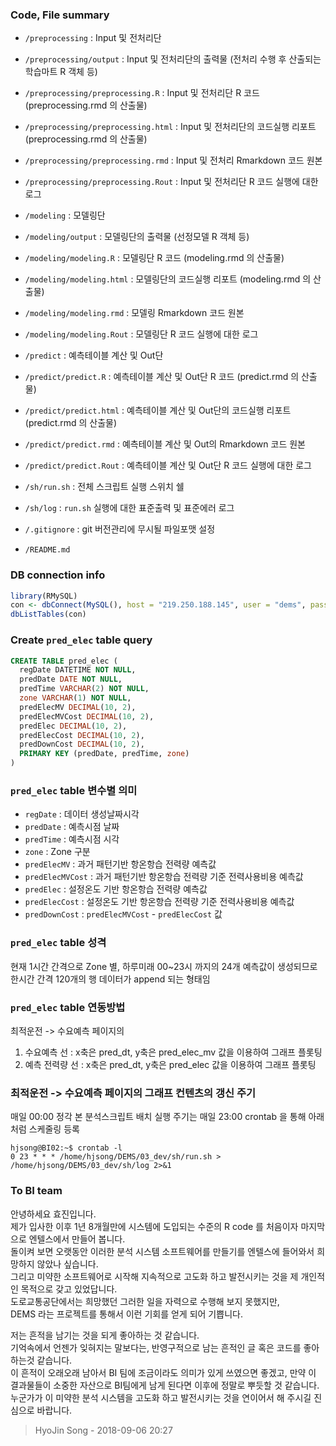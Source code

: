 ### Code, File summary

* `/preprocessing` : Input 및 전처리단
* `/preprocessing/output` : Input 및 전처리단의 출력물 (전처리 수행 후 산출되는 학습마트 R 객체 등)
* `/preprocessing/preprocessing.R` : Input 및 전처리단 R 코드 (preprocessing.rmd 의 산출물)
* `/preprocessing/preprocessing.html` : Input 및 전처리단의 코드실행 리포트 (preprocessing.rmd 의 산출물)
* `/preprocessing/preprocessing.rmd` : Input 및 전처리 Rmarkdown 코드 원본
* `/preprocessing/preprocessing.Rout` : Input 및 전처리단 R 코드 실행에 대한 로그

* `/modeling` : 모델링단
* `/modeling/output` : 모델링단의 출력물 (선정모델 R 객체 등)
* `/modeling/modeling.R` : 모델링단 R 코드 (modeling.rmd 의 산출물)
* `/modeling/modeling.html` : 모델링단의 코드실행 리포트 (modeling.rmd 의 산출물)
* `/modeling/modeling.rmd` : 모델링 Rmarkdown 코드 원본
* `/modeling/modeling.Rout` : 모델링단 R 코드 실행에 대한 로그

* `/predict` : 예측테이블 계산 및 Out단
* `/predict/predict.R` : 예측테이블 계산 및 Out단 R 코드 (predict.rmd 의 산출물)
* `/predict/predict.html` : 예측테이블 계산 및 Out단의 코드실행 리포트 (predict.rmd 의 산출물)
* `/predict/predict.rmd` : 예측테이블 계산 및 Out의 Rmarkdown 코드 원본
* `/predict/predict.Rout` : 예측테이블 계산 및 Out단 R 코드 실행에 대한 로그

* `/sh/run.sh` : 전체 스크립트 실행 스위치 쉘
* `/sh/log` : `run.sh` 실행에 대한 표준출력 및 표준에러 로그

* `/.gitignore` : git 버전관리에 무시될 파일포맷 설정
* `/README.md`

### DB connection info

```r
library(RMySQL)
con <- dbConnect(MySQL(), host = "219.250.188.145", user = "dems", password = "dems123#", dbname = "demsdb")
dbListTables(con)
```

### Create `pred_elec` table query

```sql
CREATE TABLE pred_elec (
  regDate DATETIME NOT NULL,
  predDate DATE NOT NULL,
  predTime VARCHAR(2) NOT NULL,
  zone VARCHAR(1) NOT NULL,
  predElecMV DECIMAL(10, 2),
  predElecMVCost DECIMAL(10, 2),
  predElec DECIMAL(10, 2),
  predElecCost DECIMAL(10, 2),
  predDownCost DECIMAL(10, 2),
  PRIMARY KEY (predDate, predTime, zone)
)
```

### `pred_elec` table 변수별 의미

* `regDate` : 데이터 생성날짜시각
* `predDate` : 예측시점 날짜
* `predTime` : 예측시점 시각
* `zone` : Zone 구분
* `predElecMV` : 과거 패턴기반 항온항습 전력량 예측값
* `predElecMVCost` : 과거 패턴기반 항온항습 전력량 기준 전력사용비용 예측값
* `predElec` : 설정온도 기반 항온항습 전력량 예측값
* `predElecCost` : 설정온도 기반 항온항습 전력량 기준 전력사용비용 예측값
* `predDownCost` : `predElecMVCost` - `predElecCost` 값

### `pred_elec` table 성격

현재 1시간 간격으로 Zone 별, 하루미래 00~23시 까지의 24개 예측값이 생성되므로 한시간 간격 120개의 행 데이터가 append 되는 형태임

### `pred_elec` table 연동방법

최적운전 -> 수요예측 페이지의 

1. 수요예측 선 : x축은 pred_dt, y축은 pred_elec_mv 값을 이용하여 그래프 플롯팅
2. 예측 전력량 선 : x축은 pred_dt, y축은 pred_elec 값을 이용하여 그래프 플롯팅

### 최적운전 -> 수요예측 페이지의 그래프 컨텐츠의 갱신 주기

매일 00:00 정각
본 분석스크립트 배치 실행 주기는 매일 23:00 
crontab 을 통해 아래처럼 스케줄링 등록

```
hjsong@BI02:~$ crontab -l
0 23 * * * /home/hjsong/DEMS/03_dev/sh/run.sh > /home/hjsong/DEMS/03_dev/sh/log 2>&1
```

### To BI team

안녕하세요 효진입니다.  
제가 입사한 이후 1년 8개월만에 시스템에 도입되는 수준의 R code 를 처음이자 마지막으로 엔텔스에서 만들어 봅니다.  
돌이켜 보면 오랫동안 이러한 분석 시스템 소프트웨어를 만들기를 엔텔스에 들어와서 희망하지 않았나 싶습니다.  
그리고 미약한 소프트웨어로 시작해 지속적으로 고도화 하고 발전시키는 것을 제 개인적인 목적으로 갖고 있었답니다.  
도로교통공단에서는 희망했던 그러한 일을 자력으로 수행해 보지 못했지만,  
DEMS 라는 프로젝트를 통해서 이런 기회를 얻게 되어 기쁩니다.  

저는 흔적을 남기는 것을 되게 좋아하는 것 같습니다.  
기억속에서 언젠가 잊혀지는 말보다는, 반영구적으로 남는 흔적인 글 혹은 코드를 좋아 하는것 같습니다.  
이 흔적이 오래오래 남아서 BI 팀에 조금이라도 의미가 있게 쓰였으면 좋겠고, 만약 이 결과물들이 소중한 자산으로 BI팀에게 남게 된다면 이후에 정말로 뿌듯할 것 같습니다.  
누군가가 이 미약한 분석 시스템을 고도화 하고 발전시키는 것을 연이어서 해 주시길 진심으로 바랍니다.  

> HyoJin Song - 2018-09-06 20:27